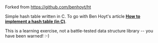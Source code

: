 Forked from https://github.com/benhoyt/ht

Simple hash table written in C. To go with Ben Hoyt's article **[How to implement a hash table (in C)](https://benhoyt.com/writings/hash-table-in-c/)**.

This is a learning exercise, not a battle-tested data structure library -- you have been warned! :-)
